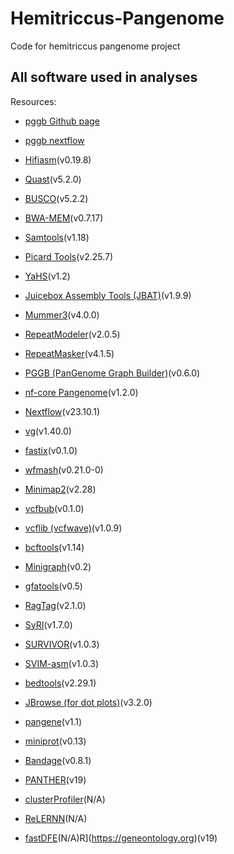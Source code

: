 # Hemitriccus-Pangenome
Code for hemitriccus pangenome project 


## All software used in analyses

Resources:
- [pggb Github page](https://github.com/pangenome/pggb)
- [pggb nextflow](https://nf-co.re/pangenome/1.0.0/)


- [Hifiasm](https://github.com/chhylp123/hifiasm)(v0.19.8)
- [Quast](https://quast.sourceforge.net/docs/manual.html)(v5.2.0)
- [BUSCO](https://busco.ezlab.org)(v5.2.2)
- [BWA-MEM](https://github.com/lh3/bwa)(v0.7.17)
- [Samtools](http://www.htslib.org)(v1.18)
- [Picard Tools](https://broadinstitute.github.io/picard/)(v2.25.7)
- [YaHS](https://github.com/c-zhou/yahs)(v1.2)
- [Juicebox Assembly Tools (JBAT)](https://github.com/aidenlab/Juicebox)(v1.9.9)
- [Mummer3](https://github.com/marbl/MUMmer3)(v4.0.0)
- [RepeatModeler](https://github.com/Dfam-consortium/RepeatModeler)(v2.0.5)
- [RepeatMasker](https://www.repeatmasker.org)(v4.1.5)
- [PGGB (PanGenome Graph Builder)](https://github.com/pangenome/pggb)(v0.6.0)
- [nf-core Pangenome](https://nf-co.re/pangenome/1.0.0/)(v1.2.0)
- [Nextflow](https://www.nextflow.io)(v23.10.1)
- [vg](https://github.com/vgteam/vg)(v1.40.0)
- [fastix](https://github.com/ekg/fastix)(v0.1.0)
- [wfmash](https://github.com/waveygang/wfmash)(v0.21.0-0)
- [Minimap2](https://github.com/lh3/minimap2)(v2.28)
- [vcfbub](https://github.com/pangenome/vcfbub)(v0.1.0)
- [vcflib (vcfwave)](https://github.com/vcflib/vcflib)(v1.0.9)
- [bcftools](https://samtools.github.io/bcftools/bcftools.html)(v1.14)
- [Minigraph](https://github.com/lh3/minigraph)(v0.2)
- [gfatools](https://github.com/lh3/gfatools)(v0.5)
- [RagTag](https://github.com/malonge/RagTag)(v2.1.0)
- [SyRI](https://github.com/schneebergerlab/syri)(v1.7.0)
- [SURVIVOR](https://github.com/fritzsedlazeck/SURVIVOR)(v1.0.3)
- [SVIM-asm](https://github.com/eldariont/svim-asm)(v1.0.3)
- [bedtools](https://bedtools.readthedocs.io)(v2.29.1)
- [JBrowse (for dot plots)](https://jbrowse.org/jb2/docs/user_guides/dotplot_view/)(v3.2.0)
- [pangene](https://github.com/lh3/pangene)(v1.1)
- [miniprot](https://github.com/lh3/miniprot)(v0.13)
- [Bandage](https://rrwick.github.io/Bandage/)(v0.8.1)
- [PANTHER](https://geneontology.org)(v19)
- [clusterProfiler](https://guangchuangyu.github.io/software/clusterProfiler/)(N/A)
- [ReLERNN](https://github.com/kr-colab/ReLERNN)(N/A)
- [fastDFE](https://github.com/Sendrowski/fastDFE)(N/A)R](https://geneontology.org)(v19)
